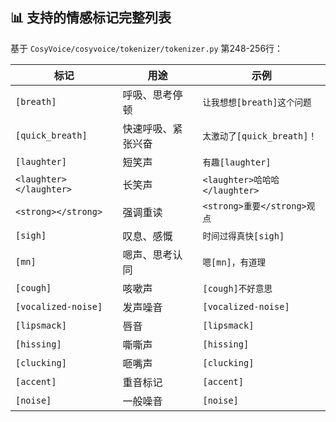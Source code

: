 
## 📊 支持的情感标记完整列表

基于 `CosyVoice/cosyvoice/tokenizer/tokenizer.py` 第248-256行：

| 标记 | 用途 | 示例 |
|------|------|------|
| `[breath]` | 呼吸、思考停顿 | `让我想想[breath]这个问题` |
| `[quick_breath]` | 快速呼吸、紧张兴奋 | `太激动了[quick_breath]！` |
| `[laughter]` | 短笑声 | `有趣[laughter]` |
| `<laughter></laughter>` | 长笑声 | `<laughter>哈哈哈</laughter>` |
| `<strong></strong>` | 强调重读 | `<strong>重要</strong>观点` |
| `[sigh]` | 叹息、感慨 | `时间过得真快[sigh]` |
| `[mn]` | 嗯声、思考认同 | `嗯[mn]，有道理` |
| `[cough]` | 咳嗽声 | `[cough]不好意思` |
| `[vocalized-noise]` | 发声噪音 | `[vocalized-noise]` |
| `[lipsmack]` | 唇音 | `[lipsmack]` |
| `[hissing]` | 嘶嘶声 | `[hissing]` |
| `[clucking]` | 咂嘴声 | `[clucking]` |
| `[accent]` | 重音标记 | `[accent]` |
| `[noise]` | 一般噪音 | `[noise]` |
